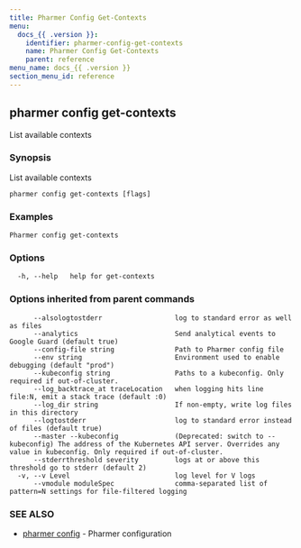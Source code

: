 ```yaml
---
title: Pharmer Config Get-Contexts
menu:
  docs_{{ .version }}:
    identifier: pharmer-config-get-contexts
    name: Pharmer Config Get-Contexts
    parent: reference
menu_name: docs_{{ .version }}
section_menu_id: reference
---
```

## pharmer config get-contexts

List available contexts

### Synopsis

List available contexts

```
pharmer config get-contexts [flags]
```

### Examples

```
Pharmer config get-contexts
```

### Options

```
  -h, --help   help for get-contexts
```

### Options inherited from parent commands

```
      --alsologtostderr                  log to standard error as well as files
      --analytics                        Send analytical events to Google Guard (default true)
      --config-file string               Path to Pharmer config file
      --env string                       Environment used to enable debugging (default "prod")
      --kubeconfig string                Paths to a kubeconfig. Only required if out-of-cluster.
      --log_backtrace_at traceLocation   when logging hits line file:N, emit a stack trace (default :0)
      --log_dir string                   If non-empty, write log files in this directory
      --logtostderr                      log to standard error instead of files (default true)
      --master --kubeconfig              (Deprecated: switch to --kubeconfig) The address of the Kubernetes API server. Overrides any value in kubeconfig. Only required if out-of-cluster.
      --stderrthreshold severity         logs at or above this threshold go to stderr (default 2)
  -v, --v Level                          log level for V logs
      --vmodule moduleSpec               comma-separated list of pattern=N settings for file-filtered logging
```

### SEE ALSO

* [pharmer config](/docs/reference/pharmer_config.md)	 - Pharmer configuration

